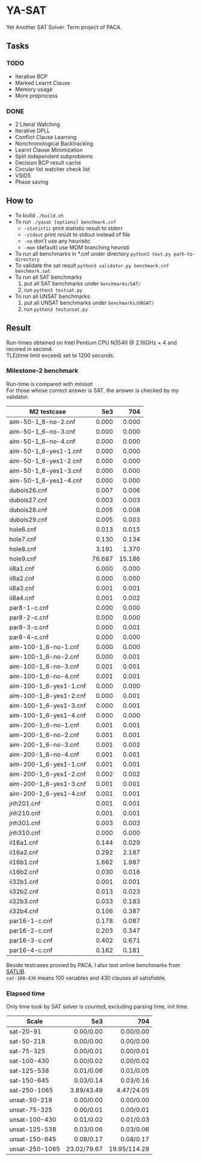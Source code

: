 # YA-SAT
Yet Another SAT Solver. Term project of PACA.


## Tasks

### TODO
- Iterative BCP
- Marked Learnt Clause
- Memory usage
- More preprocess

### DONE
- 2 Literal Watching
- Iterative DPLL
- Conflict Clause Learning
- Nonchronological Backtracking
- Learnt Clause Minimization
- Split independent subproblems
- Decision BCP result cache
- Circular list watcher check list
- VSIDS
- Phase saving


## How to
- To build `./build.sh`  
- To run `./yasat [options] benchmark.cnf`  
    - `-statistic` print statistic result to _stderr_  
    - `-stdout` print result to stdout instead of file  
    - `-no` don't use any heuristic  
    - `-mom` (default) use MOM branching heuristi
- To run all benchmarks in *.cnf under directory `python3 test.py path-to-directory`  
- To validate the sat result `python3 validator.py benchmark.cnf benchmark.sat`  
- To run all SAT benchmarks  
    1. put all SAT benchmarks under `benchmarks/SAT/`  
    2. run `python3 testsat.py`  
- To run all UNSAT benchmarks  
    1. put all UNSAT benchmarks under `benchmarks/UNSAT/`
    2. run `python3 testunsat.py`

## Result
Run-times obtained on Intel Pentium CPU N3540 @ 2.16GHz × 4 and recored in second.  
TLE(time limit exceed) set to 1200 seconds.  

### Milestone-2 benchmark
Run-time is compared with _minisat_  
For those whose correct answer is SAT, the answer is checked by my validator.  

| M2 testcase              |    5e3 |    704 |
| ------------------------ | -----: | -----: |
| aim-50-1_6-no-2.cnf      |  0.000 |  0.000 |
| aim-50-1_6-no-3.cnf      |  0.000 |  0.000 |
| aim-50-1_6-no-4.cnf      |  0.000 |  0.000 |
| aim-50-1_6-yes1-1.cnf    |  0.000 |  0.000 |
| aim-50-1_6-yes1-2.cnf    |  0.000 |  0.000 |
| aim-50-1_6-yes1-3.cnf    |  0.000 |  0.000 |
| aim-50-1_6-yes1-4.cnf    |  0.000 |  0.000 |
| dubois26.cnf             |  0.007 |  0.006 |
| dubois27.cnf             |  0.003 |  0.003 |
| dubois28.cnf             |  0.005 |  0.008 |
| dubois29.cnf             |  0.005 |  0.003 |
| hole6.cnf                |  0.013 |  0.015 |
| hole7.cnf                |  0.130 |  0.134 |
| hole8.cnf                |  3.191 |  1.370 |
| hole9.cnf                | 76.687 | 15.186 |
| ii8a1.cnf                |  0.000 |  0.000 |
| ii8a2.cnf                |  0.000 |  0.000 |
| ii8a3.cnf                |  0.001 |  0.001 |
| ii8a4.cnf                |  0.001 |  0.002 |
| par8-1-c.cnf             |  0.000 |  0.000 |
| par8-2-c.cnf             |  0.000 |  0.000 |
| par8-3-c.cnf             |  0.000 |  0.001 |
| par8-4-c.cnf             |  0.000 |  0.000 |
| aim-100-1_6-no-1.cnf     |  0.000 |  0.000 |
| aim-100-1_6-no-2.cnf     |  0.000 |  0.001 |
| aim-100-1_6-no-3.cnf     |  0.001 |  0.001 |
| aim-100-1_6-no-4.cnf     |  0.001 |  0.001 |
| aim-100-1_6-yes1-1.cnf   |  0.000 |  0.000 |
| aim-100-1_6-yes1-2.cnf   |  0.000 |  0.001 |
| aim-100-1_6-yes1-3.cnf   |  0.000 |  0.001 |
| aim-100-1_6-yes1-4.cnf   |  0.000 |  0.000 |
| aim-200-1_6-no-1.cnf     |  0.001 |  0.001 |
| aim-200-1_6-no-2.cnf     |  0.001 |  0.001 |
| aim-200-1_6-no-3.cnf     |  0.001 |  0.002 |
| aim-200-1_6-no-4.cnf     |  0.001 |  0.001 |
| aim-200-1_6-yes1-1.cnf   |  0.001 |  0.001 |
| aim-200-1_6-yes1-2.cnf   |  0.002 |  0.002 |
| aim-200-1_6-yes1-3.cnf   |  0.001 |  0.001 |
| aim-200-1_6-yes1-4.cnf   |  0.001 |  0.001 |
| jnh201.cnf               |  0.001 |  0.001 |
| jnh210.cnf               |  0.001 |  0.001 |
| jnh301.cnf               |  0.003 |  0.003 |
| jnh310.cnf               |  0.000 |  0.000 |
| ii16a1.cnf               |  0.144 |  0.029 |
| ii16a2.cnf               |  0.292 |  2.187 |
| ii16b1.cnf               |  1.662 |  1.987 |
| ii16b2.cnf               |  0.030 |  0.016 |
| ii32b1.cnf               |  0.001 |  0.001 |
| ii32b2.cnf               |  0.013 |  0.023 |
| ii32b3.cnf               |  0.033 |  0.183 |
| ii32b4.cnf               |  0.106 |  0.387 |
| par16-1-c.cnf            |  0.178 |  0.087 |
| par16-2-c.cnf            |  0.203 |  0.347 |
| par16-3-c.cnf            |  0.402 |  0.671 |
| par16-4-c.cnf            |  0.162 |  0.181 |


Beside testcases provied by PACA, I also test online benchmarks from [SATLIB](http://www.cs.ubc.ca/~hoos/SATLIB/benchm.html).  
`sat-100-430` means 100 variables and 430 clauses all satisfiable.  

### Elapsed time
Only time took by SAT solver is counted, excluding parsing time, init time.  

| Scale          |         5e3 |          704 |
| -------------- | ----------: | -----------: |
| sat-20-91      |   0.00/0.00 |    0.00/0.00 |
| sat-50-218     |   0.00/0.00 |    0.00/0.00 |
| sat-75-325     |   0.00/0.01 |    0.00/0.01 |
| sat-100-430    |   0.00/0.02 |    0.00/0.02 |
| sat-125-538    |   0.01/0.06 |    0.01/0.05 |
| sat-150-645    |   0.03/0.14 |    0.03/0.16 |
| sat-250-1065   |  3.89/43.49 |   4.47/24.05 |
| unsat-50-218   |   0.00/0.00 |    0.00/0.00 |
| unsat-75-325   |   0.00/0.01 |    0.00/0.01 |
| unsat-100-430  |   0.01/0.02 |    0.01/0.03 |
| unsat-125-538  |   0.03/0.06 |    0.03/0.06 |
| unsat-150-645  |   0.08/0.17 |    0.08/0.17 |
| unsat-250-1065 | 23.02/79.67 | 19.95/114.28 |
